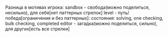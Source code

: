Разница в мотивах игрока:
sandbox - свобода(можно поделиться, несильно), для себя[нет паттерных стрелок]
level - путь/победа[ограничения и без паттерных]:
    состояния: solving, one checking, bulk checking, completed
editor - загадка(можно поделиться, сильно), для других[есть все стрелки]